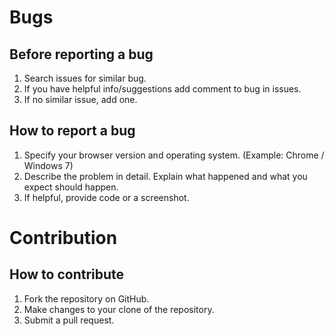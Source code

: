 
# Bugs
## Before reporting a bug
1. Search issues for similar bug.
2. If you have helpful info/suggestions add comment to bug in issues.
3. If no similar issue, add one.

## How to report a bug
1. Specify your browser version and operating system. (Example: Chrome / Windows 7)
2. Describe the problem in detail. Explain what happened and what you expect should happen.
3. If helpful, provide code or a screenshot.

# Contribution
## How to contribute
1. Fork the repository on GitHub.
2. Make changes to your clone of the repository.
3. Submit a pull request.